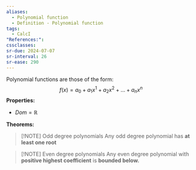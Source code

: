```yaml
---
aliases:
  - Polynomial function
  - Definition - Polynomial function
tags:
  - CalcI
"References:": 
cssclasses: 
sr-due: 2024-07-07
sr-interval: 26
sr-ease: 290
---
```

Polynomial functions are those of the form: 
$$
f(x) = a_0 + a_1x^1 + a_2 x^2 + ... + a_nx^n 
$$
**Properties:**
+ $Dom = \mathbb{R}$

**Theorems:**

> [!NOTE] Odd degree polynomials
> Any odd degree polynomial has **at least one root**

> [!NOTE] Even degree polynomials
> Any even degree polynomial with **positive highest coefficient** is **bounded below.** 


